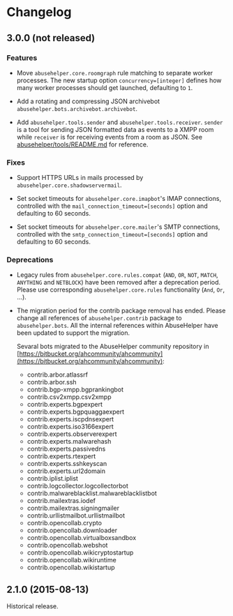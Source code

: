 # Changelog

## 3.0.0 (not released)

### Features

 * Move ```abusehelper.core.roomgraph``` rule matching to separate worker processes. The new startup option ```concurrency=[integer]``` defines how many worker processes should get launched, defaulting to ```1```.

 * Add a rotating and compressing JSON archivebot ```abusehelper.bots.archivebot.archivebot```.

 * Add ```abusehelper.tools.sender``` and ```abusehelper.tools.receiver```. ```sender``` is a tool for sending JSON formatted data as events to a XMPP room while ```receiver``` is for receiving events from a room as JSON. See [abusehelper/tools/README.md](abusehelper/tools/README.md) for reference.

### Fixes

 * Support HTTPS URLs in mails processed by ```abusehelper.core.shadowservermail```.

 * Set socket timeouts for ```abusehelper.core.imapbot```'s IMAP connections, controlled with the ```mail_connection_timeout=[seconds]``` option and defaulting to 60 seconds.

 * Set socket timeouts for ```abusehelper.core.mailer```'s SMTP connections, controlled with the ```smtp_connection_timeout=[seconds]``` option and defaulting to 60 seconds.

### Deprecations

 * Legacy rules from ```abusehelper.core.rules.compat``` (```AND```, ```OR```, ```NOT```, ```MATCH```, ```ANYTHING``` and ```NETBLOCK```) have been removed after a deprecation period. Please use corresponding ```abusehelper.core.rules``` functionality (```And```, ```Or```, ...).

 *  The migration period for the contrib package removal has ended. Please change all references of ```abusehelper.contrib``` package to ```abusehelper.bots```. All the internal references within AbuseHelper have been updated to support the migration.

    Sevaral bots migrated to the AbuseHelper community repository in [https://bitbucket.org/ahcommunity/ahcommunity](https://bitbucket.org/ahcommunity/ahcommunity):

    * contrib.arbor.atlassrf
    * contrib.arbor.ssh
    * contrib.bgp-xmpp.bgprankingbot
    * contrib.csv2xmpp.csv2xmpp
    * contrib.experts.bgpexpert
    * contrib.experts.bgpquaggaexpert
    * contrib.experts.iscpdnsexpert
    * contrib.experts.iso3166expert
    * contrib.experts.observerexpert
    * contrib.experts.malwarehash
    * contrib.experts.passivedns
    * contrib.experts.rtexpert
    * contrib.experts.sshkeyscan
    * contrib.experts.url2domain
    * contrib.iplist.iplist
    * contrib.logcollector.logcollectorbot
    * contrib.malwareblacklist.malwareblacklistbot
    * contrib.mailextras.iodef
    * contrib.mailextras.signingmailer
    * contrib.urllistmailbot.urllistmailbot
    * contrib.opencollab.crypto
    * contrib.opencollab.downloader
    * contrib.opencollab.virtualboxsandbox
    * contrib.opencollab.webshot
    * contrib.opencollab.wikicryptostartup
    * contrib.opencollab.wikiruntime
    * contrib.opencollab.wikistartup

## 2.1.0 (2015-08-13)

Historical release.
